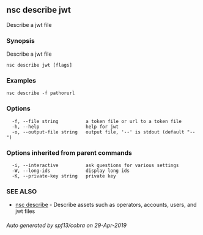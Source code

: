 ## nsc describe jwt

Describe a jwt file

### Synopsis

Describe a jwt file

```
nsc describe jwt [flags]
```

### Examples

```
nsc describe -f pathorurl
```

### Options

```
  -f, --file string          a token file or url to a token file
  -h, --help                 help for jwt
  -o, --output-file string   output file, '--' is stdout (default "--")
```

### Options inherited from parent commands

```
  -i, --interactive          ask questions for various settings
  -W, --long-ids             display long ids
  -K, --private-key string   private key
```

### SEE ALSO

* [nsc describe](nsc_describe.md)	 - Describe assets such as operators, accounts, users, and jwt files

###### Auto generated by spf13/cobra on 29-Apr-2019
